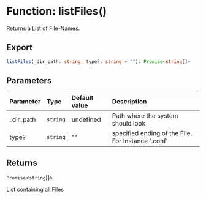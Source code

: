 # Function: listFiles()

Returns a List of File-Names.

## Export

```ts
listFiles(_dir_path: string, type?: string = ""): Promise<string[]>
```

## Parameters

| Parameter  | Type     | Default value | Description                                        |
| :--------- | :------- | :------------ | :------------------------------------------------- |
| \_dir_path | `string` | undefined     | Path where the system should look                  |
| type?      | `string` | ""            | specified ending of the File. For Instance '.conf' |

## Returns

`Promise`<`string`[]\>

List containing all Files
